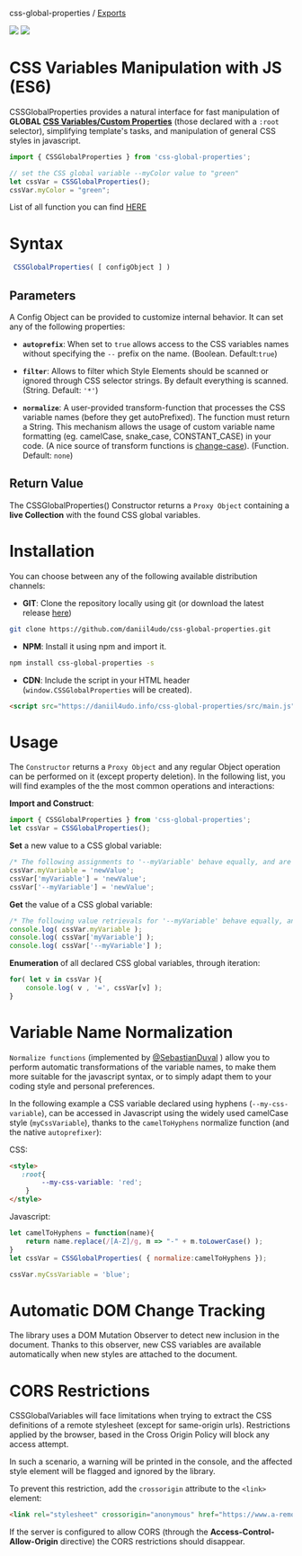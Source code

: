 css-global-properties / [Exports](modules.md)

![](https://img.shields.io/badge/Javascript-ES6-orange.svg)
![](https://img.shields.io/badge/CSS-Custom_Properties-blue.svg)

# CSS Variables Manipulation with JS (ES6)

CSSGlobalProperties provides a natural interface for fast manipulation of **GLOBAL [CSS Variables/Custom Properties](https://www.w3.org/TR/css-variables-1/)** (those declared with a `:root` selector), simplifying template's tasks, and manipulation of general CSS styles in javascript.

```javascript
import { CSSGlobalProperties } from 'css-global-properties';

// set the CSS global variable --myColor value to "green"
let cssVar = CSSGlobalProperties();
cssVar.myColor = "green";
```

List of all function you can find  [HERE](../docs/modules.md)

<!-- Demo: [See it in action](https://daniil4udo.github.io/css-global-properties/examples/demo-simple.html) -->

# Syntax

```javascript
 CSSGlobalProperties( [ configObject ] )
```

## Parameters

A Config Object can be provided to customize internal behavior. It can set any of the following properties:

* **`autoprefix`**:
When set to `true` allows access to the CSS variables names without specifying the `--` prefix on the name. (Boolean. Default:`true`)

* **`filter`**:
Allows to filter which Style Elements should be scanned or ignored through CSS selector strings. By default everything is scanned. (String. Default: `'*'`)

* **`normalize`**:
A user-provided transform-function that processes the CSS variable names (before they get autoPrefixed). The function must return a String. This mechanism allows the usage of custom variable name formatting (eg. camelCase, snake_case, CONSTANT_CASE) in your code. (A nice source of transform functions is [change-case](https://www.npmjs.com/package/change-case)). (Function. Default: `none`)

## Return Value

The CSSGlobalProperties() Constructor returns a `Proxy Object` containing a **live Collection** with the found CSS global variables.

# Installation

You can choose between any of the following available distribution channels:

* **GIT**: Clone the repository locally using git (or download the latest release [here](https://github.com/daniil4udo/css-global-properties/releases/latest))

 ```bash
 git clone https://github.com/daniil4udo/css-global-properties.git
```

* **NPM**: Install it using npm and import it.

 ```bash
npm install css-global-properties -s
```

* **CDN**: Include the script in your HTML header (`window.CSSGlobalProperties` will be created).

 ```html
<script src="https://daniil4udo.info/css-global-properties/src/main.js"></script>
```

# Usage

The `Constructor` returns a `Proxy Object` and any regular Object operation can be performed on it (except property deletion). In the following list, you will find examples of the the most common operations and interactions:

**Import and Construct**:

```javascript
import { CSSGlobalProperties } from 'css-global-properties';
let cssVar = CSSGlobalProperties();
```

**Set** a new value to a CSS global variable:

```javascript
/* The following assignments to '--myVariable' behave equally, and are all valid */
cssVar.myVariable = 'newValue';
cssVar['myVariable'] = 'newValue';
cssVar['--myVariable'] = 'newValue';
```

**Get** the value of a CSS global variable:

```javascript
/* The following value retrievals for '--myVariable' behave equally, and are all valid */
console.log( cssVar.myVariable );
console.log( cssVar['myVariable'] );
console.log( cssVar['--myVariable'] );
```

**Enumeration** of all declared CSS global variables, through iteration:

```javascript
for( let v in cssVar ){
    console.log( v , '=', cssVar[v] );
}
```

# Variable Name Normalization

`Normalize functions` (implemented by [@SebastianDuval](https://github.com/SebastianDuval) ) allow you to perform automatic transformations of the variable names, to make them more suitable for the javascript syntax, or to simply adapt them to your coding style and personal preferences.

In the following example a CSS variable declared using hyphens (`--my-css-variable`), can be accessed in Javascript using the widely used camelCase style (`myCssVariable`), thanks to the `camelToHyphens` normalize function (and the native `autoprefixer`):

CSS:

```html
<style>
   :root{
        --my-css-variable: 'red';
    }
</style>
```

Javascript:

```javascript
let camelToHyphens = function(name){
    return name.replace(/[A-Z]/g, m => "-" + m.toLowerCase() );
}
let cssVar = CSSGlobalProperties( { normalize:camelToHyphens });

cssVar.myCssVariable = 'blue';
```

# Automatic DOM Change Tracking

The library uses a DOM Mutation Observer to detect new inclusion in the document. Thanks to this observer, new CSS variables are available automatically when new styles are attached to the document.  

# CORS Restrictions

CSSGlobalVariables will face limitations when trying to extract the CSS definitions of a remote stylesheet (except for same-origin urls). Restrictions applied by the browser, based in the Cross Origin Policy will block any access attempt.

In such a scenario, a warning will be printed in the console, and the affected style element will be flagged and ignored by the library.

To prevent this restriction, add the `crossorigin` attribute to the `<link>` element:

```html
<link rel="stylesheet" crossorigin="anonymous" href="https://www.a-remote-server/styles.css">
```

If the server is configured to allow CORS (through the  **Access-Control-Allow-Origin** directive) the CORS restrictions should disappear.

